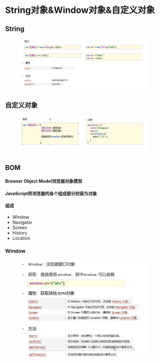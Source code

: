 # String对象\&Window对象&自定义对象

## String

<figure><img src="../.gitbook/assets/image.png" alt=""><figcaption></figcaption></figure>

## 自定义对象

<figure><img src="../.gitbook/assets/image (4).png" alt=""><figcaption></figcaption></figure>

## BOM

#### Browser Object Model浏览器对象模型

#### JavaScript将浏览器的各个组成部分封装为对象

#### 组成

* Window
* Navigator
* Screen
* History
* Location

### Window

<figure><img src="../.gitbook/assets/image (5).png" alt=""><figcaption></figcaption></figure>
